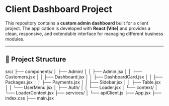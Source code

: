 # Client Dashboard Project  

This repository contains a **custom admin dashboard** built for a client project. The application is developed with **React (Vite)** and provides a clean, responsive, and extendable interface for managing different business modules.  

---

## 📂 Project Structure  

src/
├── components/
│ ├── Admin/
│ │ ├── Admin.jsx
│ │ ├── Customers.jsx
│ │ ├── Dashboard.jsx
│ │ ├── DashboardCard.jsx
│ │ ├── Packages.jsx
│ │ ├── Payments.jsx
│ │ ├── Sidebar.jsx
│ │ ├── Table.jsx
│ │ └── UserMenu.jsx
│ ├── Auth/
│ │ └── Loader.jsx
│ └── context/
│ └── LoaderContext.jsx
├── services/
│ └── apiClient.js
├── App.jsx
├── index.css
├── main.jsx
